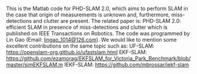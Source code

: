This is the Matlab code for PHD-SLAM 2.0, which aims to perform SLAM in the case that origin of measurements is unknown and, furthermore, miss-detections and clutter are present.
The related paper is: PHD-SLAM 2.0: efficient SLAM in presence of miss-detections and clutter which is published on IEEE Transactions on Robotics.
The code was programmed by Lin Gao (Email: lingao_1014@126.com).
We would like to mention some excellent contributions on the same topic such as:
UF-SLAM: https://openslam-org.github.io/ufastslam.html
EKF-SLAM: https://github.com/ezamorag/EKFSLAM_for_Victoria_Park_Benchmark/blob/master/simEKFSLAM.m
IEKF-SLAM: https://github.com/mbrossar/iekf-slam
